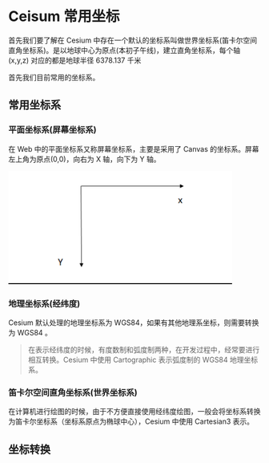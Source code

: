 # Ceisum 常用坐标

首先我们要了解在 Cesium 中存在一个默认的坐标系叫做世界坐标系(笛卡尔空间直角坐标系)。是以地球中心为原点(本初子午线)，建立直角坐标系，每个轴(x,y,z) 对应的都是地球半径 6378.137 千米

首先我们目前常用的坐标系。

## 常用坐标系

### 平面坐标系(屏幕坐标系)

在 Web 中的平面坐标系又称屏幕坐标系，主要是采用了 Canvas 的坐标系。屏幕左上角为原点(0,0)，向右为 X 轴，向下为 Y 轴。

<img src="/image/cesium/basic/pingmu.png" />

### 地理坐标系(经纬度)

Cesium 默认处理的地理坐标系为 WGS84，如果有其他地理系坐标，则需要转换为 WGS84 。

> 在表示经纬度的时候，有度数制和弧度制两种，在开发过程中，经常要进行相互转换。Cesium 中使用 Cartographic 表示弧度制的 WGS84 地理坐标系。

### 笛卡尔空间直角坐标系(世界坐标系)

在计算机进行绘图的时候，由于不方便直接使用经纬度绘图，一般会将坐标系转换为笛卡尔坐标系（坐标系原点为椭球中心），Cesium 中使用 Cartesian3 表示。

## 坐标转换
